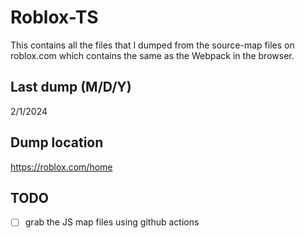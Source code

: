 # Roblox-TS
This contains all the files that I dumped from the source-map files on roblox.com which contains the same as the Webpack in the browser.

## Last dump (M/D/Y)
2/1/2024

## Dump location
https://roblox.com/home

## TODO
- [ ] grab the JS map files using github actions